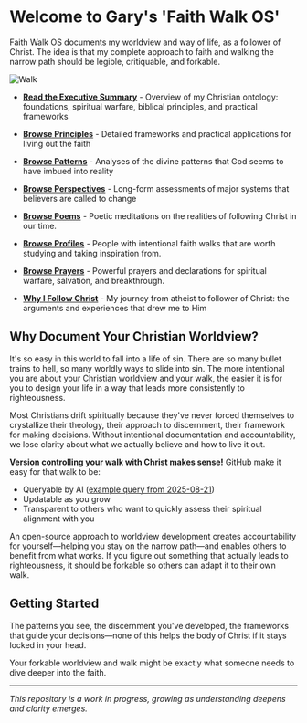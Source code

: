 # Welcome to Gary's 'Faith Walk OS'

Faith Walk OS documents my worldview and way of life, as a follower of Christ. The idea is that my complete approach to faith and walking the narrow path should be legible, critiquable, and forkable.

![Walk](artworks/walk.png)

- **[Read the Executive Summary](christian-ontology_executive-summary.md)** - Overview of my Christian ontology: foundations, spiritual warfare, biblical principles, and practical frameworks

- **[Browse Principles](principles/)** - Detailed frameworks and practical applications for living out the faith

- **[Browse Patterns](patterns/)** - Analyses of the divine patterns that God seems to have imbued into reality

- **[Browse Perspectives](perspectives/)** - Long-form assessments of major systems that believers are called to change

- **[Browse Poems](poems/)** - Poetic meditations on the realities of following Christ in our time.

- **[Browse Profiles](profiles/)** - People with intentional faith walks that are worth studying and taking inspiration from.

- **[Browse Prayers](prayers/)** - Powerful prayers and declarations for spiritual warfare, salvation, and breakthrough.

- **[Why I Follow Christ](why-i-follow-christ.md)** - My journey from atheist to follower of Christ: the arguments and experiences that drew me to Him

## Why Document Your Christian Worldview?

It's so easy in this world to fall into a life of sin. There are so many bullet trains to hell, so many worldly ways to slide into sin. The more intentional you are about your Christian worldview and your walk, the easier it is for you to design your life in a way that leads more consistently to righteousness.

Most Christians drift spiritually because they've never forced themselves to crystallize their theology, their approach to discernment, their framework for making decisions. Without intentional documentation and accountability, we lose clarity about what we actually believe and how to live it out.

**Version controlling your walk with Christ makes sense!** GitHub make it easy for that walk to be:
- Queryable by AI ([example query from 2025-08-21](https://www.perplexity.ai/search/solely-given-this-https-github-do4pkDULQXqv6jpHT.wXvQ))
- Updatable as you grow  
- Transparent to others who want to quickly assess their spiritual alignment with you

An open-source approach to worldview development creates accountability for yourself—helping you stay on the narrow path—and enables others to benefit from what works. If you figure out something that actually leads to righteousness, it should be forkable so others can adapt it to their own walk.

## Getting Started

The patterns you see, the discernment you've developed, the frameworks that guide your decisions—none of this helps the body of Christ if it stays locked in your head.

Your forkable worldview and walk might be exactly what someone needs to dive deeper into the faith.

---

*This repository is a work in progress, growing as understanding deepens and clarity emerges.*
